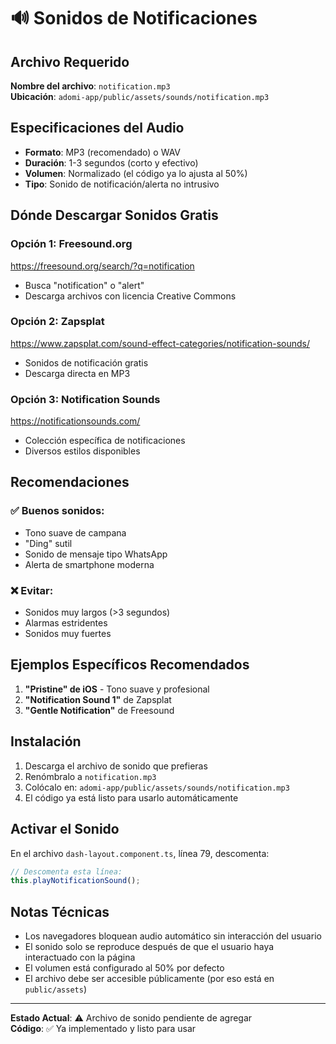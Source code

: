 # 🔊 Sonidos de Notificaciones

## Archivo Requerido

**Nombre del archivo**: `notification.mp3`  
**Ubicación**: `adomi-app/public/assets/sounds/notification.mp3`

## Especificaciones del Audio

- **Formato**: MP3 (recomendado) o WAV
- **Duración**: 1-3 segundos (corto y efectivo)
- **Volumen**: Normalizado (el código ya lo ajusta al 50%)
- **Tipo**: Sonido de notificación/alerta no intrusivo

## Dónde Descargar Sonidos Gratis

### Opción 1: Freesound.org
https://freesound.org/search/?q=notification
- Busca "notification" o "alert"
- Descarga archivos con licencia Creative Commons

### Opción 2: Zapsplat
https://www.zapsplat.com/sound-effect-categories/notification-sounds/
- Sonidos de notificación gratis
- Descarga directa en MP3

### Opción 3: Notification Sounds
https://notificationsounds.com/
- Colección específica de notificaciones
- Diversos estilos disponibles

## Recomendaciones

### ✅ Buenos sonidos:
- Tono suave de campana
- "Ding" sutil
- Sonido de mensaje tipo WhatsApp
- Alerta de smartphone moderna

### ❌ Evitar:
- Sonidos muy largos (>3 segundos)
- Alarmas estridentes
- Sonidos muy fuertes

## Ejemplos Específicos Recomendados

1. **"Pristine" de iOS** - Tono suave y profesional
2. **"Notification Sound 1"** de Zapsplat
3. **"Gentle Notification"** de Freesound

## Instalación

1. Descarga el archivo de sonido que prefieras
2. Renómbralo a `notification.mp3`
3. Colócalo en: `adomi-app/public/assets/sounds/notification.mp3`
4. El código ya está listo para usarlo automáticamente

## Activar el Sonido

En el archivo `dash-layout.component.ts`, línea 79, descomenta:

```typescript
// Descomenta esta línea:
this.playNotificationSound();
```

## Notas Técnicas

- Los navegadores bloquean audio automático sin interacción del usuario
- El sonido solo se reproduce después de que el usuario haya interactuado con la página
- El volumen está configurado al 50% por defecto
- El archivo debe ser accesible públicamente (por eso está en `public/assets`)

---

**Estado Actual**: ⚠️ Archivo de sonido pendiente de agregar  
**Código**: ✅ Ya implementado y listo para usar

